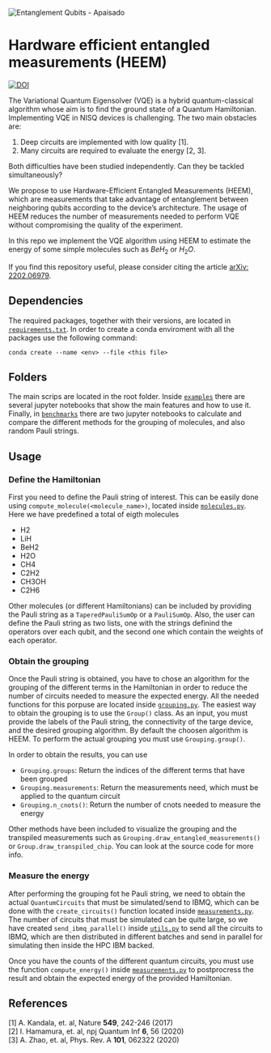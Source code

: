 ![Entanglement Qubits - Apaisado](https://user-images.githubusercontent.com/11279156/120717557-0ae1b700-c4c8-11eb-92b0-54f718282f7d.png)
# Hardware efficient entangled measurements (HEEM)

[![DOI](https://zenodo.org/badge/360313020.svg)](https://zenodo.org/badge/latestdoi/360313020)

The Variational Quantum Eigensolver (VQE) is a hybrid quantum-classical algorithm whose aim is to find the ground state of a Quantum Hamiltonian. 
Implementing VQE in NISQ devices is challenging. The two main obstacles are: 

1) Deep circuits are implemented with low quality [1].
2) Many circuits are required to evaluate the energy [2, 3].

Both difficulties have been studied independently. Can they be tackled simultaneously?

We propose to use Hardware-Efficient Entangled Measurements (HEEM), which are measurements that take advantage of entanglement between neighboring qubits according to the device’s architecture. The usage of HEEM reduces the number of measurements needed to perform VQE without compromising the quality of the experiment.

In this repo we implement the VQE algorithm using HEEM to estimate the energy of some simple molecules such as $BeH_2$ or $H_2O$. 

If you find this repository useful, please consider citing the article [arXiv: 2202.06979](https://arxiv.org/abs/2202.06979).

## Dependencies
The required packages, together with their versions, are located in [`requirements.txt`](https://github.com/LucianoPereiraValenzuela/HEEM/blob/main/requirements.txt). In order to create a conda enviroment with all the packages use the following command:
```
conda create --name <env> --file <this file>
```

## Folders
The main scrips are located in the root folder. Inside [`examples`](https://github.com/LucianoPereiraValenzuela/HEEM/tree/main/examples) there are several jupyter notebooks that show the main features and how to use it. Finally, in  [`benchmarks`](https://github.com/LucianoPereiraValenzuela/HEEM/tree/main/benchmarks) there are two jupyter notebooks to calculate and compare the different methods for the grouping of molecules, and also random Pauli strings.

## Usage
### Define the Hamiltonian
First you need to define the Pauli string of interest. This can be easily done using `compute_molecule(<molecule_name>)`, located inside [`molecules.py`](https://github.com/LucianoPereiraValenzuela/HEEM/blob/main/molecules.py). Here we have predefined a total of eigth molecules
- H2
- LiH
- BeH2
- H2O
- CH4
- C2H2
- CH3OH
- C2H6

Other molecules (or different Hamiltonians) can be included by providing the Pauli string as a `TaperedPauliSumOp` or a `PauliSumOp`. Also, the user can define the Pauli string as two lists, one with the strings definind the operators over each qubit, and the second one which contain the weights of each operator.

### Obtain the grouping
Once the Pauli string is obtained, you have to chose an algorithm for the grouping of the different terms in the Hamiltonian in order to reduce the number of circuits needed to measure the expected energy. All the needed functions for this porpuse are located inside [`grouping.py`](https://github.com/LucianoPereiraValenzuela/HEEM/blob/main/grouping.py). The easiest way to obtain the grouping is to use the `Group()` class. As an input, you must provide the labels of the Pauli string, the connectivity of the targe device, and the desired grouping algorithm. By default the choosen algorithm is HEEM. To perform the actual grouping you must use `Grouping.group()`.

In order to obtain the results, you can use
- `Grouping.groups`: Return the indices of the different terms that have been grouped
- `Grouping.measurements`: Return the measurements need, which must be applied to the quantum circuit
- `Grouping.n_cnots()`: Return the number of cnots needed to measure the energy

Other methods have been included to visualize the grouping and the transpiled measurements such as `Grouping.draw_entangled_measurements()` or `Group.draw_transpiled_chip`. You can look at the source code for more info.

### Measure the energy
After performing the grouping fot he Pauli string, we need to obtain the actual `QuantumCircuits` that must be simulated/send to IBMQ, which can be done with the `create_circuits()` function located inside [`measurements.py`](https://github.com/LucianoPereiraValenzuela/HEEM/blob/main/measurements.py). The number of circuits that must be simulated can be quite large, so we have created `send_ibmq_parallel()` inside [`utils.py`](https://github.com/LucianoPereiraValenzuela/HEEM/blob/main/utils.py) to send all the circuits to IBMQ, which are then distributed in different batches and send in parallel for simulating then inside the HPC IBM backed.

Once you have the counts of the different quantum circuits, you must use the function `compute_energy()` inside [`measurements.py`](https://github.com/LucianoPereiraValenzuela/HEEM/blob/main/measurements.py) to postprocress the result and obtain the expected energy of the provided Hamiltonian.

## References
[1] A. Kandala, et. al, Nature **549**, 242-246 (2017)   
[2] I. Hamamura, et. al, npj Quantum Inf **6**, 56 (2020)  
[3] A. Zhao, et. al, Phys. Rev. A **101**, 062322 (2020)

